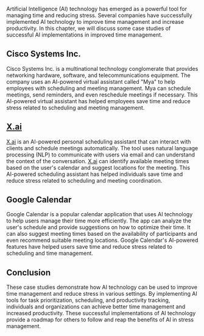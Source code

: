 
Artificial Intelligence (AI) technology has emerged as a powerful tool for managing time and reducing stress. Several companies have successfully implemented AI technology to improve time management and increase productivity. In this chapter, we will discuss some case studies of successful AI implementations in improved time management.

Cisco Systems Inc.
------------------

Cisco Systems Inc. is a multinational technology conglomerate that provides networking hardware, software, and telecommunications equipment. The company uses an AI-powered virtual assistant called "Mya" to help employees with scheduling and meeting management. Mya can schedule meetings, send reminders, and even reschedule meetings if necessary. This AI-powered virtual assistant has helped employees save time and reduce stress related to scheduling and meeting management.

[X.ai](http://X.ai)
-------------------

[X.ai](http://X.ai) is an AI-powered personal scheduling assistant that can interact with clients and schedule meetings automatically. The tool uses natural language processing (NLP) to communicate with users via email and can understand the context of the conversation. [X.ai](http://X.ai) can identify available meeting times based on the user's calendar and suggest locations for the meeting. This AI-powered scheduling assistant has helped individuals save time and reduce stress related to scheduling and meeting coordination.

Google Calendar
---------------

Google Calendar is a popular calendar application that uses AI technology to help users manage their time more efficiently. The app can analyze the user's schedule and provide suggestions on how to optimize their time. It can also suggest meeting times based on the availability of participants and even recommend suitable meeting locations. Google Calendar's AI-powered features have helped users save time and reduce stress related to scheduling and time management.

Conclusion
----------

These case studies demonstrate how AI technology can be used to improve time management and reduce stress in various settings. By implementing AI tools for task prioritization, scheduling, and productivity tracking, individuals and organizations can achieve better time management and increased productivity. These successful implementations of AI technology provide a roadmap for others to follow and reap the benefits of AI in stress management.
